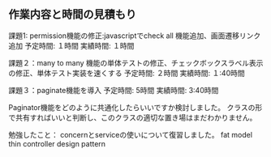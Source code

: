 ## 作業内容と時間の見積もり

課題1: permission機能の修正:javascriptでcheck all 機能追加、画面遷移リンク追加
予定時間: １時間
実績時間: １時間

課題２：many to many 機能の単体テストの修正、チェックボックスラベル表示の修正、単体テスト実装を速くする
予定時間: ２時間
実績時間: １:40時間

課題３：paginate機能を導入
予定時間: 5時間
実績時間: 3:40時間

Paginator機能をどのように共通化したらいいですか検討しました。
クラスの形で共有すればいいと判断し、このクラスの適切な置き場はまだわかりません。

勉強したこと：
concernとserviceの使いについて復習しました。
fat model thin controller design pattern

